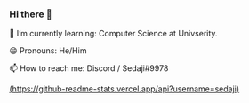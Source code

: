 <!--
**sedaji/sedaji** is a ✨ _special_ ✨ repository because its `README.md` (this file) appears on your GitHub profile.

Here are some ideas to get you started:

- 🔭 I’m currently working on ...
- 🌱 I’m currently learning ... at UT Dallas
- 👯 I’m looking to collaborate on ...
- 🤔 I’m looking for help with ...
- 💬 Ask me about ...
- 📫 How to reach me: ...
- 😄 Pronouns: ...
- ⚡ Fun fact: ...
-->
### Hi there 👋

🌱 I’m currently learning: Computer Science at Univserity.

😄 Pronouns: He/Him

📫 How to reach me: Discord / Sedaji#9978

[(https://github-readme-stats.vercel.app/api?username=sedaji)](https://github.com/anuraghazra/github-readme-stats)
